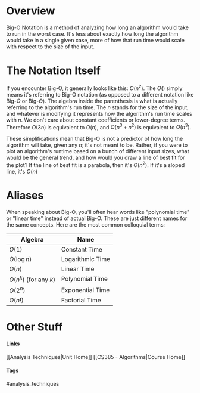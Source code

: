 # Overview
Big-O Notation is a method of analyzing how long an algorithm would take to run in the worst case. It's less about exactly how long the algorithm would take in a single given case, more of how that run time would scale with respect to the size of the input.
# The Notation Itself
If you encounter Big-O, it generally looks like this: $O(n^2)$. The $O()$ simply means it's referring to Big-O notation (as opposed to a different notation like Big-$\Omega$ or Big-$\Theta$). The algebra inside the parenthesis is what is actually referring to the algorithm's run time. The $n$ stands for the size of the input, and whatever is modifying it represents how the algorithm's run time scales with $n$. We don't care about constant coefficients or lower-degree terms. Therefore $O(3n)$ is equivalent to $O(n)$, and $O(n^3 + n^2)$ is equivalent to $O(n^3)$.

These simplifications mean that Big-O is not a predictor of how long the algorithm will take, given any $n$; it's not meant to be. Rather, if you were to plot an algorithm's runtime based on a bunch of different input sizes, what would be the general trend, and how would you draw a line of best fit for the plot? If the line of best fit is a parabola, then it's $O(n^2)$. If it's a sloped line, it's $O(n)$
# Aliases
When speaking about Big-O, you'll often hear words like "polynomial time" or "linear time" instead of actual Big-O. These are just different names for the same concepts. Here are the most common colloquial terms:

| Algebra                | Name             |
| ---------------------- | ---------------- |
| $O(1)$                 | Constant Time    |
| $O(\log n)$            | Logarithmic Time |
| $O(n)$                 | Linear Time      |
| $O(n^k)$ (for any $k$) | Polynomial Time  |
| $O(2^n)$               | Exponential Time |
| $O(n!)$                | Factorial Time   |

# Other Stuff
#### Links
[[Analysis Techniques|Unit Home]]
[[CS385 - Algorithms|Course Home]]
#### Tags
#analysis_techniques 